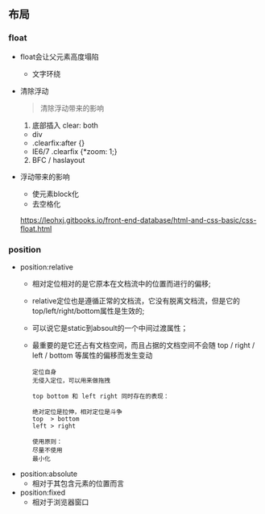 ## 布局

### float

* float会让父元素高度塌陷

    - 文字环绕

* 清除浮动

  >清除浮动带来的影响
  
  1. 底部插入 clear: both
    - div
    - .clearfix:after {}
    - IE6/7 .clearfix {*zoom: 1;}
  
  2. BFC  / haslayout
  

* 浮动带来的影响
    - 使元素block化
    - 去空格化
    
    https://leohxj.gitbooks.io/front-end-database/html-and-css-basic/css-float.html

### position
* position:relative     
    - 相对定位相对的是它原本在文档流中的位置而进行的偏移;
    - relative定位也是遵循正常的文档流，它没有脱离文档流，但是它的top/left/right/bottom属性是生效的;
    - 可以说它是static到absoult的一个中间过渡属性；
    - 最重要的是它还占有文档空间，而且占据的文档空间不会随 top / right / left / bottom 等属性的偏移而发生变动
    
        ```
        定位自身
        无侵入定位，可以用来做拖拽
        
        top bottom 和 left right 同时存在的表现：
        
        绝对定位是拉伸，相对定位是斗争
        top  > bottom
        left > right
        
        使用原则：
        尽量不使用
        最小化
        ```
* position:absolute
    - 相对于其包含元素的位置而言
* position:fixed
    - 相对于浏览器窗口

